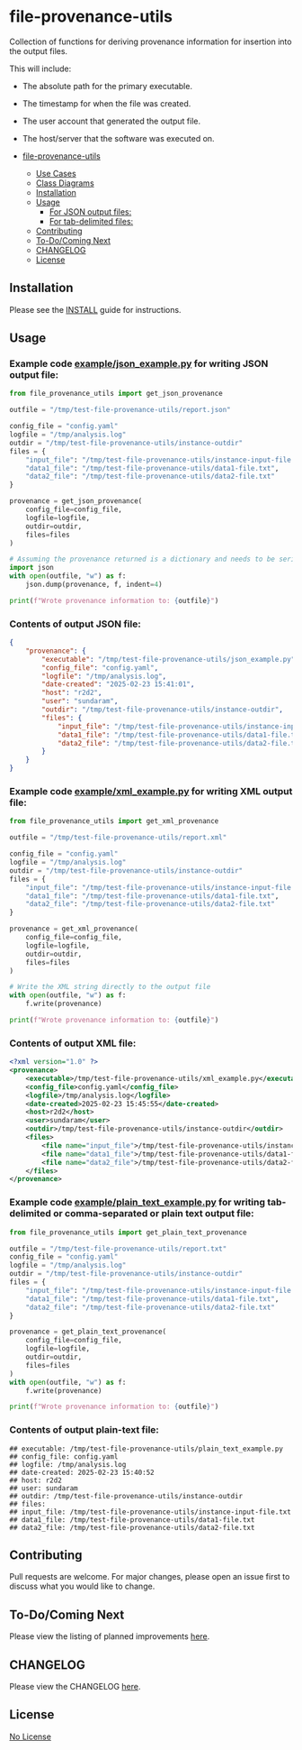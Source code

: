 # file-provenance-utils
Collection of functions for deriving provenance information for insertion into the output files.

This will include:
- The absolute path for the primary executable.
- The timestamp for when the file was created.
- The user account that generated the output file.
- The host/server that the software was executed on.


- [file-provenance-utils](#file-provenance-utils)
  - [Use Cases](#use-cases)
  - [Class Diagrams](#class-diagrams)
  - [Installation](#installation)
  - [Usage](#usage)
    - [For JSON output files:](#for-json-output-files)
    - [For tab-delimited files:](#for-tab-delimited-files)
  - [Contributing](#contributing)
  - [To-Do/Coming Next](#to-docoming-next)
  - [CHANGELOG](#changelog)
  - [License](#license)


## Installation

Please see the [INSTALL](docs/INSTALL.md) guide for instructions.

## Usage

### Example code [example/json_example.py](examples/json_example.py) for writing JSON output file:


```python
from file_provenance_utils import get_json_provenance

outfile = "/tmp/test-file-provenance-utils/report.json"

config_file = "config.yaml"
logfile = "/tmp/analysis.log"
outdir = "/tmp/test-file-provenance-utils/instance-outdir"
files = {
    "input_file": "/tmp/test-file-provenance-utils/instance-input-file.txt",
    "data1_file": "/tmp/test-file-provenance-utils/data1-file.txt",
    "data2_file": "/tmp/test-file-provenance-utils/data2-file.txt"
}

provenance = get_json_provenance(
    config_file=config_file,
    logfile=logfile,
    outdir=outdir,
    files=files
)

# Assuming the provenance returned is a dictionary and needs to be serialized to JSON
import json
with open(outfile, "w") as f:
    json.dump(provenance, f, indent=4)

print(f"Wrote provenance information to: {outfile}")
```

### Contents of output JSON file:

```json
{
    "provenance": {
        "executable": "/tmp/test-file-provenance-utils/json_example.py",
        "config_file": "config.yaml",
        "logfile": "/tmp/analysis.log",
        "date-created": "2025-02-23 15:41:01",
        "host": "r2d2",
        "user": "sundaram",
        "outdir": "/tmp/test-file-provenance-utils/instance-outdir",
        "files": {
            "input_file": "/tmp/test-file-provenance-utils/instance-input-file.txt",
            "data1_file": "/tmp/test-file-provenance-utils/data1-file.txt",
            "data2_file": "/tmp/test-file-provenance-utils/data2-file.txt"
        }
    }
}
```

### Example code [example/xml_example.py](examples/xml_example.py) for writing XML output file:

```python
from file_provenance_utils import get_xml_provenance

outfile = "/tmp/test-file-provenance-utils/report.xml"

config_file = "config.yaml"
logfile = "/tmp/analysis.log"
outdir = "/tmp/test-file-provenance-utils/instance-outdir"
files = {
    "input_file": "/tmp/test-file-provenance-utils/instance-input-file.txt",
    "data1_file": "/tmp/test-file-provenance-utils/data1-file.txt",
    "data2_file": "/tmp/test-file-provenance-utils/data2-file.txt"
}

provenance = get_xml_provenance(
    config_file=config_file,
    logfile=logfile,
    outdir=outdir,
    files=files
)

# Write the XML string directly to the output file
with open(outfile, "w") as f:
    f.write(provenance)

print(f"Wrote provenance information to: {outfile}")
```

### Contents of output XML file:

```xml
<?xml version="1.0" ?>
<provenance>
    <executable>/tmp/test-file-provenance-utils/xml_example.py</executable>
    <config_file>config.yaml</config_file>
    <logfile>/tmp/analysis.log</logfile>
    <date-created>2025-02-23 15:45:55</date-created>
    <host>r2d2</host>
    <user>sundaram</user>
    <outdir>/tmp/test-file-provenance-utils/instance-outdir</outdir>
    <files>
        <file name="input_file">/tmp/test-file-provenance-utils/instance-input-file.txt</file>
        <file name="data1_file">/tmp/test-file-provenance-utils/data1-file.txt</file>
        <file name="data2_file">/tmp/test-file-provenance-utils/data2-file.txt</file>
    </files>
</provenance>
```


### Example code [example/plain_text_example.py](examples/plain_text_example.py) for writing tab-delimited or comma-separated or plain text output file:


```python
from file_provenance_utils import get_plain_text_provenance

outfile = "/tmp/test-file-provenance-utils/report.txt"
config_file = "config.yaml"
logfile = "/tmp/analysis.log"
outdir = "/tmp/test-file-provenance-utils/instance-outdir"
files = {
    "input_file": "/tmp/test-file-provenance-utils/instance-input-file.txt",
    "data1_file": "/tmp/test-file-provenance-utils/data1-file.txt",
    "data2_file": "/tmp/test-file-provenance-utils/data2-file.txt"
}

provenance = get_plain_text_provenance(
    config_file=config_file,
    logfile=logfile,
    outdir=outdir,
    files=files
)
with open(outfile, "w") as f:
    f.write(provenance)

print(f"Wrote provenance information to: {outfile}")
```

### Contents of output plain-text file:

```text
## executable: /tmp/test-file-provenance-utils/plain_text_example.py
## config_file: config.yaml
## logfile: /tmp/analysis.log
## date-created: 2025-02-23 15:40:52
## host: r2d2
## user: sundaram
## outdir: /tmp/test-file-provenance-utils/instance-outdir
## files:
## input_file: /tmp/test-file-provenance-utils/instance-input-file.txt
## data1_file: /tmp/test-file-provenance-utils/data1-file.txt
## data2_file: /tmp/test-file-provenance-utils/data2-file.txt
```

## Contributing

Pull requests are welcome. For major changes, please open an issue first
to discuss what you would like to change.

## To-Do/Coming Next

Please view the listing of planned improvements [here](docs/TODO.md).

## CHANGELOG

Please view the CHANGELOG [here](docs/CHANGELOG.md).

## License

[No License](docs/LICENSE)
